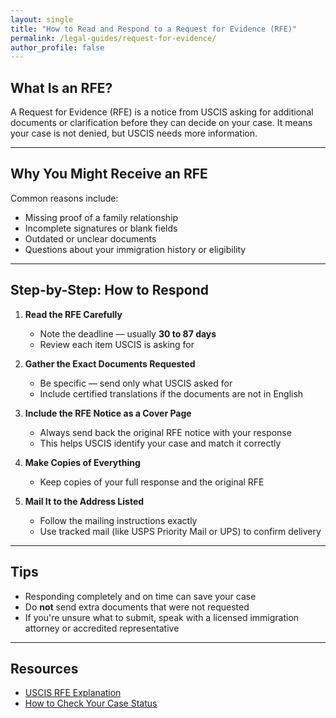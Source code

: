 ```yaml
---
layout: single
title: "How to Read and Respond to a Request for Evidence (RFE)"
permalink: /legal-guides/request-for-evidence/
author_profile: false
---
```


## What Is an RFE?

A Request for Evidence (RFE) is a notice from USCIS asking for additional documents or clarification before they can decide on your case. It means your case is not denied, but USCIS needs more information.

---

## Why You Might Receive an RFE

Common reasons include:
- Missing proof of a family relationship
- Incomplete signatures or blank fields
- Outdated or unclear documents
- Questions about your immigration history or eligibility

---

## Step-by-Step: How to Respond

1. **Read the RFE Carefully**
   - Note the deadline — usually **30 to 87 days**
   - Review each item USCIS is asking for

2. **Gather the Exact Documents Requested**
   - Be specific — send only what USCIS asked for  
   - Include certified translations if the documents are not in English

3. **Include the RFE Notice as a Cover Page**
   - Always send back the original RFE notice with your response  
   - This helps USCIS identify your case and match it correctly

4. **Make Copies of Everything**
   - Keep copies of your full response and the original RFE

5. **Mail It to the Address Listed**
   - Follow the mailing instructions exactly  
   - Use tracked mail (like USPS Priority Mail or UPS) to confirm delivery

---

## Tips

- Responding completely and on time can save your case  
- Do **not** send extra documents that were not requested  
- If you're unsure what to submit, speak with a licensed immigration attorney or accredited representative

---

## Resources

- [USCIS RFE Explanation](https://www.uscis.gov/forms/all-forms/responding-to-a-request-for-evidence)
- [How to Check Your Case Status](https://egov.uscis.gov/casestatus/)